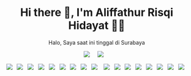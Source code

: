 <h1 align='center'> Hi there 👋, I'm Aliffathur Risqi Hidayat  👩‍💻 </h1>

<p align='center'>
  Halo, Saya saat ini tinggal di Surabaya
</p>

<!-- <p align='center'>
  <a href="#"><img src="https://visitor-badge.glitch.me/badge?page_id=aliffathurrisqi.aliffathurrisqi?style=for-the-badge&logo=appveyor"></a>
</p> -->


<p align='center'>
  <a href="https://linkedin.com/in/aliffathurrisqi"><img src="https://img.shields.io/badge/linkedin-%230077B5.svg?&style=for-the-badge&logo=linkedin&logoColor=white" /></a>&nbsp;&nbsp;&nbsp;&nbsp;
  <a href="mailto:aliffathurrisqi@gmail.com"><img src="https://img.shields.io/badge/gmail-%23D14836.svg?&style=for-the-badge&logo=gmail&logoColor=white" /></a>&nbsp;&nbsp;&nbsp;&nbsp;

</p>

<p align="center">
   <img src="https://img.shields.io/badge/php-%23777BB4.svg?style=for-the-badge&logo=php&logoColor=white" />&nbsp;&nbsp;
  <img src="https://img.shields.io/badge/html5%20-%23e34f26.svg?&style=for-the-badge&logo=html5&logoColor=white" />&nbsp;&nbsp;
  <img src="https://img.shields.io/badge/CSS3-1572B6?&style=for-the-badge&logo=css3&logoColor=white" />&nbsp;&nbsp;
  <img src="https://img.shields.io/badge/laravel-%23FF2D20.svg?style=for-the-badge&logo=laravel&logoColor=white" />&nbsp;&nbsp;
  <img src="https://img.shields.io/badge/CodeIgniter-%23EF4223.svg?style=for-the-badge&logo=codeIgniter&logoColor=white" />&nbsp;&nbsp;
  <img src="https://img.shields.io/badge/Bootstrap-563D7C?style=for-the-badge&logo=bootstrap&logoColor=white">&nbsp;&nbsp;
  <img src="https://img.shields.io/badge/JavaScript-F7DF1E?style=for-the-badge&logo=javascript&logoColor=black" />&nbsp;&nbsp;
  <img src="https://img.shields.io/badge/mysql-%2300f.svg?style=for-the-badge&logo=mysql&logoColor=white" />&nbsp;&nbsp;
  <img src="https://img.shields.io/badge/jquery-%230769AD.svg?style=for-the-badge&logo=jquery&logoColor=white" /> &nbsp;&nbsp;
  <img src="https://img.shields.io/badge/Visual%20Studio%20Code-0078d7.svg?style=for-the-badge&logo=visual-studio-code&logoColor=white" />&nbsp;&nbsp;
  <img src="https://img.shields.io/badge/sublime_text-%23575757.svg?style=for-the-badge&logo=sublime-text&logoColor=important" />&nbsp;&nbsp;
  <img src="https://img.shields.io/badge/Android%20Studio-3DDC84.svg?style=for-the-badge&logo=android-studio&logoColor=white" />&nbsp;&nbsp;
  <img src="https://img.shields.io/badge/adobe%20photoshop-%2331A8FF.svg?style=for-the-badge&logo=adobe%20photoshop&logoColor=white" />&nbsp;&nbsp;
  <img src="https://img.shields.io/badge/adobe%20illustrator-%23FF9A00.svg?style=for-the-badge&logo=adobe%20illustrator&logoColor=white" />&nbsp;&nbsp;
  <img src="https://img.shields.io/badge/Adobe%20XD-470137?style=for-the-badge&logo=Adobe%20XD&logoColor=#FF61F" />&nbsp;&nbsp;
  <img src="https://img.shields.io/badge/-KUbuntu-%230079C1?style=for-the-badge&logo=kubuntu&logoColor=white" />&nbsp;&nbsp;
  <img src="https://img.shields.io/badge/Windows%2011-%230079d5.svg?style=for-the-badge&logo=Windows%2011&logoColor=white" />&nbsp;&nbsp;
 </p>



